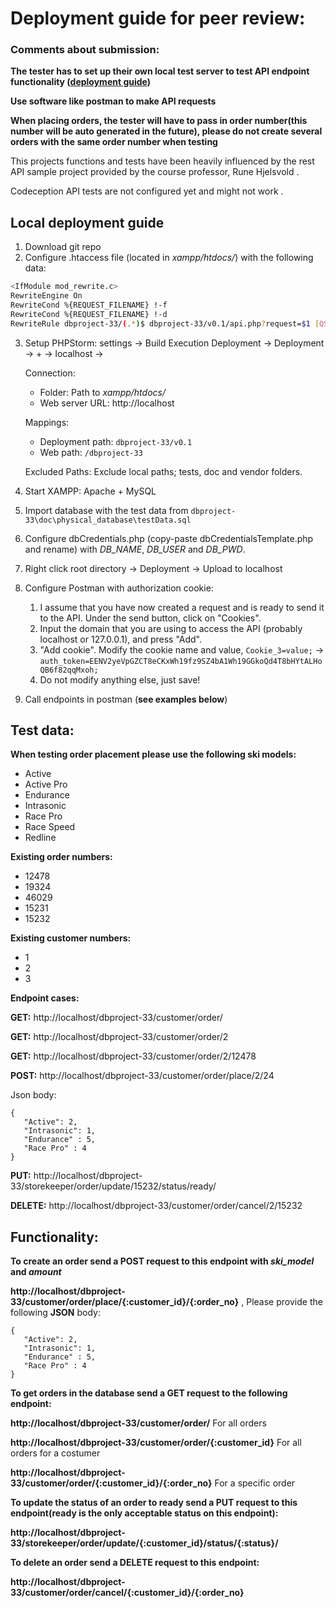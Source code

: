 <h1>Deployment guide for peer review:</h1>

<h3>Comments about submission:</h3>

**The tester has to set up their own local test server to test API endpoint functionality ([deployment guide](#local-deployment-guide))**

**Use software like postman to make API requests**

**When placing orders, the tester will have to pass in order number(this number will be auto generated in the future), please do not create several orders with the same order number when testing** 

This projects functions and tests have been heavily influenced by the rest API sample project provided by the course professor, Rune Hjelsvold .

Codeception API tests are not configured yet and might not work .

<h2>Local deployment guide</h2>

1. Download git repo
2. Configure .htaccess file (located in *xampp/htdocs/*) with the following data:

```bash
<IfModule mod_rewrite.c>
RewriteEngine On
RewriteCond %{REQUEST_FILENAME} !-f
RewriteCond %{REQUEST_FILENAME} !-d
RewriteRule dbproject-33/(.*)$ dbproject-33/v0.1/api.php?request=$1 [QSA,NC,L]
```

3. Setup PHPStorm: settings -> Build Execution Deployment -> Deployment -> + -> localhost -> 

    Connection:

    - Folder: Path to *xampp/htdocs/*
    - Web server URL: http://localhost

    Mappings:

    - Deployment path: `dbproject-33/v0.1`
    - Web path: `/dbproject-33`

    Excluded Paths: Exclude local paths; tests, doc and vendor folders.

4. Start XAMPP: Apache + MySQL

5. Import database with the test data from `dbproject-33\doc\physical_database\testData.sql`

6. Configure dbCredentials.php (copy-paste dbCredentialsTemplate.php and rename) with *DB_NAME*, *DB_USER* and *DB_PWD*.

7. Right click root directory -> Deployment -> Upload to localhost 

8. Configure Postman with authorization cookie: 

    1. I assume that you have now created a request and is ready to send it to the API. Under the send button, click on "Cookies".
    2. Input the domain that you are using to access the API (probably localhost or 127.0.0.1), and press "Add".
    3. "Add cookie". Modify the cookie name and value, `Cookie_3=value;` -> `auth_token=EENV2yeVpGZCT8eCKxWh19fz9SZ4bA1Wh19GGkoQd4T8bHYtALHoQB6f82qqMxoh;`
    4. Do not modify anything else, just save!

9. Call endpoints in postman  (**see examples below**)

<h2>Test data:</h2>

**When testing order placement please use the following ski models:**
 - Active
 - Active Pro
 - Endurance
 - Intrasonic
 - Race Pro
 - Race Speed
 - Redline 

**Existing order numbers:** 
 - 12478
 - 19324
 - 46029 
 - 15231 
 - 15232

**Existing customer numbers:** 
- 1
- 2 
- 3 

**Endpoint cases:**

**GET:** http://localhost/dbproject-33/customer/order/

**GET:** http://localhost/dbproject-33/customer/order/2

**GET:** http://localhost/dbproject-33/customer/order/2/12478

**POST:** http://localhost/dbproject-33/customer/order/place/2/24

Json body:    
 ```
{
    "Active": 2,
    "Intrasonic": 1,
    "Endurance" : 5,
    "Race Pro" : 4
}
 ```

**PUT:** http://localhost/dbproject-33/storekeeper/order/update/15232/status/ready/

**DELETE:** http://localhost/dbproject-33/customer/order/cancel/2/15232


<h2>Functionality:</h2>

**To create an order send a POST request to this endpoint with *ski_model* and *amount*** 

**http://localhost/dbproject-33/customer/order/place/{:customer_id}/{:order_no}** , Please provide the following **JSON** body:
    

 ```
{
    "Active": 2,
    "Intrasonic": 1,
    "Endurance" : 5,
    "Race Pro" : 4
}
 ```

**To get orders in the database send a GET request to the following endpoint:**

**http://localhost/dbproject-33/customer/order/** For all orders

**http://localhost/dbproject-33/customer/order/{:customer_id}** For all orders for a costumer

**http://localhost/dbproject-33/customer/order/{:customer_id}/{:order_no}** For a specific order     

**To update the status of an order to ready send a PUT request to this endpoint(ready is the only acceptable status on this endpoint):**

**http://localhost/dbproject-33/storekeeper/order/update/{:customer_id}/status/{:status}/** 

**To delete an order send a DELETE request to this endpoint:**

**http://localhost/dbproject-33/customer/order/cancel/{:customer_id}/{:order_no}**
